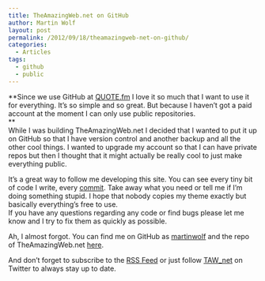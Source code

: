 ```yaml
---
title: TheAmazingWeb.net on GitHub
author: Martin Wolf
layout: post
permalink: /2012/09/18/theamazingweb-net-on-github/
categories:
  - Articles
tags:
  - github
  - public
---
```

**Since we use GitHub at [QUOTE.fm][1] I love it so much that I want to use it for everything. It&#8217;s so simple and so great. But because I haven&#8217;t got a paid account at the moment I can only use public repositories.  
**  
While I was building TheAmazingWeb.net I decided that I wanted to put it up on GitHub so that I have version control and another backup and all the other cool things. I wanted to upgrade my account so that I can have private repos but then I thought that it might actually be really cool to just make everything public.

It&#8217;s a great way to follow me developing this site. You can see every tiny bit of code I write, every [commit][2]. Take away what you need or tell me if I&#8217;m doing something stupid. I hope that nobody copies my theme exactly but basically everything&#8217;s free to use.  
If you have any questions regarding any code or find bugs please let me know and I try to fix them as quickly as possible.

Ah, I almost forgot. You can find me on GitHub as [martinwolf][3] and the repo of TheAmazingWeb.net [here][4].

And don&#8217;t forget to subscribe to the [RSS Feed][5] or just follow [TAW_net][6] on Twitter to always stay up to date.

 [1]: http://quote.fm
 [2]: https://github.com/martinwolf/TheAmazingWeb.net/commits/master
 [3]: https://github.com/martinwolf/
 [4]: https://github.com/martinwolf/TheAmazingWeb.net/
 [5]: http://feeds.feedburner.com/theamazingweb
 [6]: http://twitter.com/taw_net